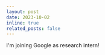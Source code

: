 ```yaml
---
layout: post
date: 2023-10-02
inline: true
related_posts: false
---
```


I'm joining Google as research intern!
